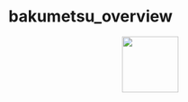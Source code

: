 # bakumetsu_overview
<div id="header" align="center">
  <img src="https://p7.hiclipart.com/preview/144/288/890/akumetsu-original-english-language-manga-comics-anime-manga-thumbnail.jpg" width="100"/>
</div>
